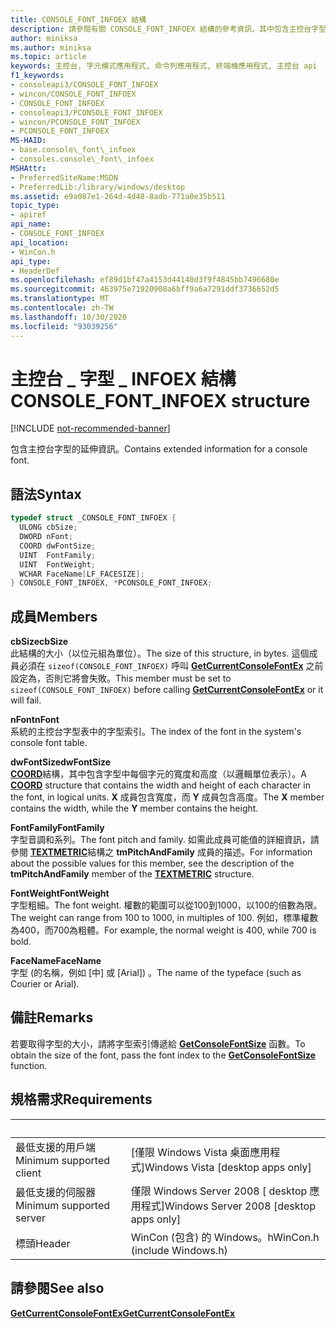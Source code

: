```yaml
---
title: CONSOLE_FONT_INFOEX 結構
description: 請參閱有關 CONSOLE_FONT_INFOEX 結構的參考資訊，其中包含主控台字型的延伸資訊。
author: miniksa
ms.author: miniksa
ms.topic: article
keywords: 主控台, 字元模式應用程式, 命令列應用程式, 終端機應用程式, 主控台 api
f1_keywords:
- consoleapi3/CONSOLE_FONT_INFOEX
- wincon/CONSOLE_FONT_INFOEX
- CONSOLE_FONT_INFOEX
- consoleapi3/PCONSOLE_FONT_INFOEX
- wincon/PCONSOLE_FONT_INFOEX
- PCONSOLE_FONT_INFOEX
MS-HAID:
- base.console\_font\_infoex
- consoles.console\_font\_infoex
MSHAttr:
- PreferredSiteName:MSDN
- PreferredLib:/library/windows/desktop
ms.assetid: e9a087e1-264d-4d48-8adb-771a0e35b511
topic_type:
- apiref
api_name:
- CONSOLE_FONT_INFOEX
api_location:
- WinCon.h
api_type:
- HeaderDef
ms.openlocfilehash: ef89d1bf47a4153d44140d3f9f4845bb7496680e
ms.sourcegitcommit: 463975e71920908a6bff9a6a7291ddf3736652d5
ms.translationtype: MT
ms.contentlocale: zh-TW
ms.lasthandoff: 10/30/2020
ms.locfileid: "93039256"
---
```

# <a name="console_font_infoex-structure"></a><span data-ttu-id="c0fa3-104">主控台 \_ 字型 \_ INFOEX 結構</span><span class="sxs-lookup"><span data-stu-id="c0fa3-104">CONSOLE\_FONT\_INFOEX structure</span></span>

[!INCLUDE [not-recommended-banner](./includes/not-recommended-banner.md)]

<span data-ttu-id="c0fa3-105">包含主控台字型的延伸資訊。</span><span class="sxs-lookup"><span data-stu-id="c0fa3-105">Contains extended information for a console font.</span></span>

## <a name="syntax"></a><span data-ttu-id="c0fa3-106">語法</span><span class="sxs-lookup"><span data-stu-id="c0fa3-106">Syntax</span></span>

```C
typedef struct _CONSOLE_FONT_INFOEX {
  ULONG cbSize;
  DWORD nFont;
  COORD dwFontSize;
  UINT  FontFamily;
  UINT  FontWeight;
  WCHAR FaceName[LF_FACESIZE];
} CONSOLE_FONT_INFOEX, *PCONSOLE_FONT_INFOEX;
```

## <a name="members"></a><span data-ttu-id="c0fa3-107">成員</span><span class="sxs-lookup"><span data-stu-id="c0fa3-107">Members</span></span>

<span data-ttu-id="c0fa3-108">**cbSize**</span><span class="sxs-lookup"><span data-stu-id="c0fa3-108">**cbSize**</span></span>  
<span data-ttu-id="c0fa3-109">此結構的大小（以位元組為單位）。</span><span class="sxs-lookup"><span data-stu-id="c0fa3-109">The size of this structure, in bytes.</span></span> <span data-ttu-id="c0fa3-110">這個成員必須在 `sizeof(CONSOLE_FONT_INFOEX)` 呼叫 [**GetCurrentConsoleFontEx**](getcurrentconsolefontex.md) 之前設定為，否則它將會失敗。</span><span class="sxs-lookup"><span data-stu-id="c0fa3-110">This member must be set to `sizeof(CONSOLE_FONT_INFOEX)` before calling [**GetCurrentConsoleFontEx**](getcurrentconsolefontex.md) or it will fail.</span></span>

<span data-ttu-id="c0fa3-111">**nFont**</span><span class="sxs-lookup"><span data-stu-id="c0fa3-111">**nFont**</span></span>  
<span data-ttu-id="c0fa3-112">系統的主控台字型表中的字型索引。</span><span class="sxs-lookup"><span data-stu-id="c0fa3-112">The index of the font in the system's console font table.</span></span>

<span data-ttu-id="c0fa3-113">**dwFontSize**</span><span class="sxs-lookup"><span data-stu-id="c0fa3-113">**dwFontSize**</span></span>  
<span data-ttu-id="c0fa3-114">[**COORD**](coord-str.md)結構，其中包含字型中每個字元的寬度和高度（以邏輯單位表示）。</span><span class="sxs-lookup"><span data-stu-id="c0fa3-114">A [**COORD**](coord-str.md) structure that contains the width and height of each character in the font, in logical units.</span></span> <span data-ttu-id="c0fa3-115">**X** 成員包含寬度，而 **Y** 成員包含高度。</span><span class="sxs-lookup"><span data-stu-id="c0fa3-115">The **X** member contains the width, while the **Y** member contains the height.</span></span>

<span data-ttu-id="c0fa3-116">**FontFamily**</span><span class="sxs-lookup"><span data-stu-id="c0fa3-116">**FontFamily**</span></span>  
<span data-ttu-id="c0fa3-117">字型音調和系列。</span><span class="sxs-lookup"><span data-stu-id="c0fa3-117">The font pitch and family.</span></span> <span data-ttu-id="c0fa3-118">如需此成員可能值的詳細資訊，請參閱 [**TEXTMETRIC**](https://msdn.microsoft.com/library/windows/desktop/dd145132)結構之 **tmPitchAndFamily** 成員的描述。</span><span class="sxs-lookup"><span data-stu-id="c0fa3-118">For information about the possible values for this member, see the description of the **tmPitchAndFamily** member of the [**TEXTMETRIC**](https://msdn.microsoft.com/library/windows/desktop/dd145132) structure.</span></span>

<span data-ttu-id="c0fa3-119">**FontWeight**</span><span class="sxs-lookup"><span data-stu-id="c0fa3-119">**FontWeight**</span></span>  
<span data-ttu-id="c0fa3-120">字型粗細。</span><span class="sxs-lookup"><span data-stu-id="c0fa3-120">The font weight.</span></span> <span data-ttu-id="c0fa3-121">權數的範圍可以從100到1000，以100的倍數為限。</span><span class="sxs-lookup"><span data-stu-id="c0fa3-121">The weight can range from 100 to 1000, in multiples of 100.</span></span> <span data-ttu-id="c0fa3-122">例如，標準權數為400，而700為粗體。</span><span class="sxs-lookup"><span data-stu-id="c0fa3-122">For example, the normal weight is 400, while 700 is bold.</span></span>

<span data-ttu-id="c0fa3-123">**FaceName**</span><span class="sxs-lookup"><span data-stu-id="c0fa3-123">**FaceName**</span></span>  
<span data-ttu-id="c0fa3-124">字型 (的名稱，例如 [中] 或 [Arial]) 。</span><span class="sxs-lookup"><span data-stu-id="c0fa3-124">The name of the typeface (such as Courier or Arial).</span></span>

## <a name="remarks"></a><span data-ttu-id="c0fa3-125">備註</span><span class="sxs-lookup"><span data-stu-id="c0fa3-125">Remarks</span></span>

<span data-ttu-id="c0fa3-126">若要取得字型的大小，請將字型索引傳遞給 [**GetConsoleFontSize**](getconsolefontsize.md) 函數。</span><span class="sxs-lookup"><span data-stu-id="c0fa3-126">To obtain the size of the font, pass the font index to the [**GetConsoleFontSize**](getconsolefontsize.md) function.</span></span>

## <a name="requirements"></a><span data-ttu-id="c0fa3-127">規格需求</span><span class="sxs-lookup"><span data-stu-id="c0fa3-127">Requirements</span></span>

| &nbsp; | &nbsp; |
|-|-|
| <span data-ttu-id="c0fa3-128">最低支援的用戶端</span><span class="sxs-lookup"><span data-stu-id="c0fa3-128">Minimum supported client</span></span> | <span data-ttu-id="c0fa3-129">\[僅限 Windows Vista 桌面應用程式\]</span><span class="sxs-lookup"><span data-stu-id="c0fa3-129">Windows Vista \[desktop apps only\]</span></span> |
| <span data-ttu-id="c0fa3-130">最低支援的伺服器</span><span class="sxs-lookup"><span data-stu-id="c0fa3-130">Minimum supported server</span></span> | <span data-ttu-id="c0fa3-131">僅限 Windows Server 2008 \[ desktop 應用程式\]</span><span class="sxs-lookup"><span data-stu-id="c0fa3-131">Windows Server 2008 \[desktop apps only\]</span></span> |
| <span data-ttu-id="c0fa3-132">標頭</span><span class="sxs-lookup"><span data-stu-id="c0fa3-132">Header</span></span> | <span data-ttu-id="c0fa3-133">WinCon (包含) 的 Windows。h</span><span class="sxs-lookup"><span data-stu-id="c0fa3-133">WinCon.h (include Windows.h)</span></span> |

## <a name="see-also"></a><span data-ttu-id="c0fa3-134">請參閱</span><span class="sxs-lookup"><span data-stu-id="c0fa3-134">See also</span></span>

[<span data-ttu-id="c0fa3-135">**GetCurrentConsoleFontEx**</span><span class="sxs-lookup"><span data-stu-id="c0fa3-135">**GetCurrentConsoleFontEx**</span></span>](getcurrentconsolefontex.md)

